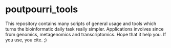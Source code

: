 # poutpourri_tools
This repository contains many scripts of general usage and tools which turns the bioinformatic daily task really simpler. Applications involves since from genomics, metagenomics and transcriptomics. Hope that it help you. If you use, you cite. ;)
